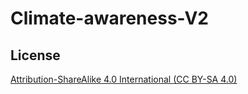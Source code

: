 # Climate-awareness-V2


## License 

[Attribution-ShareAlike 4.0 International (CC BY-SA 4.0)](https://creativecommons.org/licenses/by-sa/4.0/)
